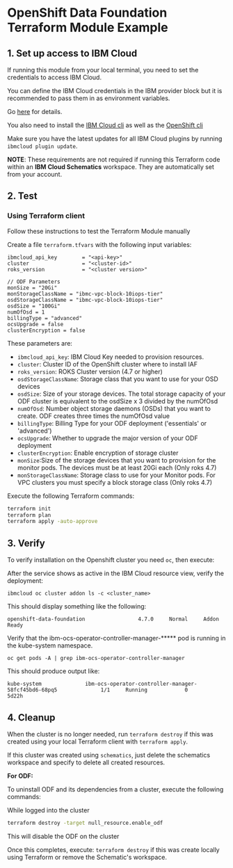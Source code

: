 # OpenShift Data Foundation Terraform Module Example

## 1. Set up access to IBM Cloud

If running this module from your local terminal, you need to set the credentials to access IBM Cloud.

You can define the IBM Cloud credentials in the IBM provider block but it is recommended to pass them in as environment variables.

Go [here](../../CREDENTIALS.md) for details.

You also need to install the [IBM Cloud cli](https://cloud.ibm.com/docs/cli?topic=cli-install-ibmcloud-cli) as well as the [OpenShift cli](https://cloud.ibm.com/docs/openshift?topic=openshift-openshift-cli)

Make sure you have the latest updates for all IBM Cloud plugins by running `ibmcloud plugin update`.  

**NOTE**: These requirements are not required if running this Terraform code within an **IBM Cloud Schematics** workspace. They are automatically set from your account.

## 2. Test

### Using Terraform client

Follow these instructions to test the Terraform Module manually

Create a file `terraform.tfvars` with the following input variables:

```hcl
ibmcloud_api_key        = "<api-key>"
cluster                 = "<cluster-id>"
roks_version            = "<cluster version>"

// ODF Parameters
monSize = "20Gi"
monStorageClassName = "ibmc-vpc-block-10iops-tier"
osdStorageClassName = "ibmc-vpc-block-10iops-tier"
osdSize = "100Gi"
numOfOsd = 1
billingType = "advanced"
ocsUpgrade = false
clusterEncryption = false
```

These parameters are:

- `ibmcloud_api_key`: IBM Cloud Key needed to provision resources.
- `cluster`: Cluster ID of the OpenShift cluster where to install IAF
- `roks_version`: ROKS Cluster version (4.7 or higher)
- `osdStorageClassName`: Storage class that you want to use for your OSD devices
- `osdSize`: Size of your storage devices. The total storage capacity of your ODF cluster is equivalent to the osdSize x 3 divided by the numOfOsd
- `numOfOsd`: Number object storage daemons (OSDs) that you want to create. ODF creates three times the numOfOsd value
- `billingType`: Billing Type for your ODF deployment ('essentials' or 'advanced')
- `ocsUpgrade`: Whether to upgrade the major version of your ODF deployment
- `clusterEncryption`: Enable encryption of storage cluster
- `monSize`:Size of the storage devices that you want to provision for the monitor pods. The devices must be at least 20Gi each (Only roks 4.7)
- `monStorageClassName`: Storage class to use for your Monitor pods. For VPC clusters you must specify a block storage class (Only roks 4.7)

Execute the following Terraform commands:

```bash
terraform init
terraform plan
terraform apply -auto-approve
```

## 3. Verify

To verify installation on the Openshift cluster you need `oc`, then execute:

After the service shows as active in the IBM Cloud resource view, verify the deployment:

    ibmcloud oc cluster addon ls -c <cluster_name>

This should display something like the following:

    openshift-data-foundation                 4.7.0     Normal     Addon Ready
    
Verify that the ibm-ocs-operator-controller-manager-***** pod is running in the kube-system namespace.

    oc get pods -A | grep ibm-ocs-operator-controller-manager

This should produce output like:

    kube-system              ibm-ocs-operator-controller-manager-58fcf45bd6-68pq5              1/1     Running            0          5d22h

## 4. Cleanup

When the cluster is no longer needed, run `terraform destroy` if this was created using your local Terraform client with `terraform apply`. 

If this cluster was created using `schematics`, just delete the schematics workspace and specify to delete all created resources.

<b>For ODF:</b>

To uninstall ODF and its dependencies from a cluster, execute the following commands:

While logged into the cluster

```bash
terraform destroy -target null_resource.enable_odf
```
This will disable the ODF on the cluster

Once this completes, execute: `terraform destroy` if this was create locally using Terraform or remove the Schematic's workspace.

